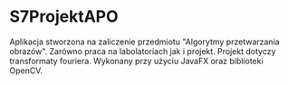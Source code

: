 # S7ProjektAPO
Aplikacja stworzona na zaliczenie przedmiotu "Algorytmy przetwarzania obrazów". 
Zarówno praca na labolatoriach jak i projekt. 
Projekt dotyczy transformaty fouriera. 
Wykonany przy użyciu JavaFX oraz biblioteki OpenCV.
